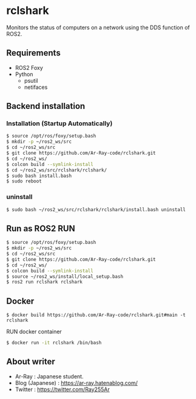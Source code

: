 # rclshark

Monitors the status of computers on a network using the DDS function of ROS2.

## Requirements

- ROS2 Foxy
- Python
  - psutil
  - netifaces

## Backend installation 

### Installation (Startup Automatically)

```bash
$ source /opt/ros/foxy/setup.bash
$ mkdir -p ~/ros2_ws/src
$ cd ~/ros2_ws/src
$ git clone https://github.com/Ar-Ray-code/rclshark.git
$ cd ~/ros2_ws/
$ colcon build --symlink-install
$ cd ~/ros2_ws/src/rclshark/rclshark/
$ sudo bash install.bash
$ sudo reboot
```

### uninstall

```bash
$ sudo bash ~/ros2_ws/src/rclshark/rclshark/install.bash uninstall
```

## Run as ROS2 RUN

```bash
$ source /opt/ros/foxy/setup.bash
$ mkdir -p ~/ros2_ws/src
$ cd ~/ros2_ws/src
$ git clone https://github.com/Ar-Ray-code/rclshark.git
$ cd ~/ros2_ws/
$ colcon build --symlink-install
$ source ~/ros2_ws/install/local_setup.bash
$ ros2 run rclshark rclshark
```

## Docker

```text
$ docker build https://github.com/Ar-Ray-code/rclshark.git#main -t rclshark
```

RUN docker container
```bash
$ docker run -it rclshark /bin/bash
```




## About writer

- Ar-Ray : Japanese student.
- Blog (Japanese) : https://ar-ray.hatenablog.com/
- Twitter : https://twitter.com/Ray255Ar

